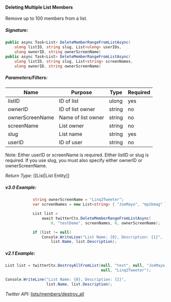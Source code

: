 #### Deleting Multiple List Members

Remove up to 100 members from a list.

##### Signature:

```c#
public async Task<List> DeleteMemberRangeFromListAsync(
    ulong listID, string slug, List<ulong> userIDs, 
    ulong ownerID, string ownerScreenName)
public async Task<List> DeleteMemberRangeFromListAsync(
    ulong listID, string slug, List<string> screenNames,
    ulong ownerID, string ownerScreenName)
```

##### Parameters/Filters:

| Name | Purpose | Type | Required |
|------|---------|------|----------|
| listID | ID of list | ulong | yes |
| ownerID | ID of list owner | string | no |
| ownerScreenName | Name of list owner | string | no |
| screenName | List owner | string | no |
| slug | List name | string | yes |
| userID| ID of user | string | no |

Note: Either userID or screenName is required. Either listID or slug is required. If you use slug, you must also specify either ownerID or ownerScreenName.

*Return Type:* [[List|List Entity]]

##### v3.0 Example:

```c#
            string ownerScreenName = "Linq2Tweeter";
            var screenNames = new List<string> { "JoeMayo", "mp2kmag" };

            List list = 
                await twitterCtx.DeleteMemberRangeFromListAsync(
                    0, "testDemo", screenNames, 0, ownerScreenName);

            if (list != null)
                Console.WriteLine("List Name: {0}, Description: {1}",
                    list.Name, list.Description);
```

##### v2.1 Example:

```c#
List list = twitterCtx.DestroyAllFromList(null, "test", null, "JoeMayo,mp2kmag",
                                          null, "Linq2Tweeter");

Console.WriteLine("List Name: {0}, Description: {1}",
                  list.Name, list.Description);
```

*Twitter API:* [lists/members/destroy_all](https://developer.twitter.com/en/docs/accounts-and-users/create-manage-lists/api-reference/post-lists-members-destroy_all)